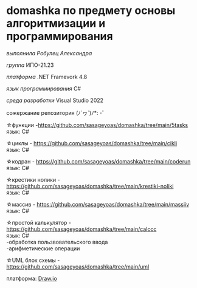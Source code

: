 # domashka по предмету основы алгоритмизации и программирования
*выполнила Робулец Александра* 

*группа* ИПО-21.23

*платформа* .NET Framevork 4.8

*язык программирования* C#

*среда разработки* Visual Studio 2022

сожержание репозитория	(ﾉ´ヮ`)ﾉ*: ･ﾟ

☆функции -<https://github.com/sasageyoas/domashka/tree/main/5tasks> <br>язык: С#

☆циклы - <https://github.com/sasageyoas/domashka/tree/main/cikli> <br>язык: С#

☆кодран - <https://github.com/sasageyoas/domashka/tree/main/coderun> <br>язык: С#

☆крестики нолики - <https://github.com/sasageyoas/domashka/tree/main/krestiki-noliki> <br>язык: С#

☆массив - <https://github.com/sasageyoas/domashka/tree/main/massiiv>  <br>язык: С#

☆простой калькулятор - <https://github.com/sasageyoas/domashka/tree/main/calccc> <br>язык: С# <br>-обработка пользвовательского ввода <br>-арифметические операции


☆UML блок схемы - <https://github.com/sasageyoas/domashka/tree/main/uml>

платформа: [Draw.io](https://www.drawio.com/)
